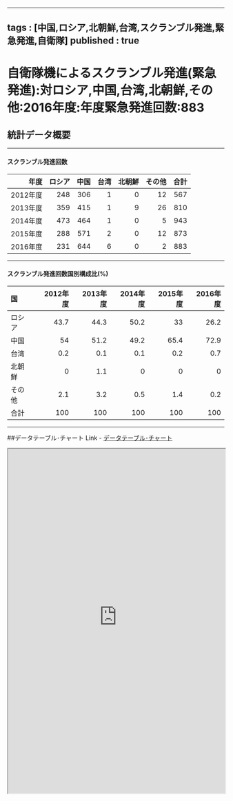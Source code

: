 
--- 
tags : [中国,ロシア,北朝鮮,台湾,スクランブル発進,緊急発進,自衛隊] 
published : true
---

# 自衛隊機によるスクランブル発進(緊急発進):対ロシア,中国,台湾,北朝鮮,その他:2016年度:年度緊急発進回数:883
## 統計データ概要

***
#### スクランブル発進回数



|     年度| ロシア| 中国| 台湾| 北朝鮮| その他| 合計|
|--------:|------:|----:|----:|------:|------:|----:|
| 2012年度|    248|  306|    1|      0|     12|  567|
| 2013年度|    359|  415|    1|      9|     26|  810|
| 2014年度|    473|  464|    1|      0|      5|  943|
| 2015年度|    288|  571|    2|      0|     12|  873|
| 2016年度|    231|  644|    6|      0|      2|  883|






***
#### スクランブル発進回数国別構成比(%)




|  国     | 2012年度| 2013年度| 2014年度| 2015年度| 2016年度|
|:------|--------:|--------:|--------:|--------:|--------:|
|ロシア |     43.7|     44.3|     50.2|       33|     26.2|
|中国   |       54|     51.2|     49.2|     65.4|     72.9|
|台湾   |      0.2|      0.1|      0.1|      0.2|      0.7|
|北朝鮮 |        0|      1.1|        0|        0|        0|
|その他 |      2.1|      3.2|      0.5|      1.4|      0.2|
|合計   |      100|      100|      100|      100|      100|






***

##データテーブル･チャート
Link - [データテーブル･チャート](http://knowledgevault.saecanet.com/charts/am-consulting.co.jp-scrambleInResponse.html)
<iframe src="http://knowledgevault.saecanet.com/charts/am-consulting.co.jp-scrambleInResponse.html" width="100%" height="800px"></iframe>
